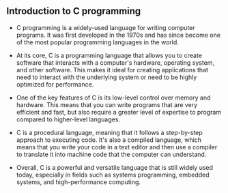 ## Introduction to C programming

  - C programming is a widely-used language for writing computer programs. It was first developed in the 1970s and has since become one of the most popular programming languages in the world.

  - At its core, C is a programming language that allows you to create software that interacts with a computer's hardware, operating system, and other software. This makes it ideal for creating applications that need to interact with the underlying system or need to be highly optimized for performance.

  - One of the key features of C is its low-level control over memory and hardware. This means that you can write programs that are very efficient and fast, but also require a greater level of expertise to program compared to higher-level languages.

  - C is a procedural language, meaning that it follows a step-by-step approach to executing code. It's also a compiled language, which means that you write your code in a text editor and then use a compiler to translate it into machine code that the computer can understand.

  - Overall, C is a powerful and versatile language that is still widely used today, especially in fields such as systems programming, embedded systems, and high-performance computing.
